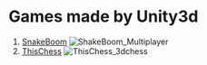 # Games made by Unity3d
1. [SnakeBoom](https://github.com/IdlessChaye/Unity/tree/master/Game/SnakeBoom)
![ShakeBoom_Multiplayer](https://github.com/IdlessChaye/Unity3d/blob/master/Game/SnakeBoom/WhatGameLookLike/7.PNG)
2. [ThisChess](https://github.com/IdlessChaye/Unity/tree/master/Game/ThisChess)
![ThisChess_3dchess](https://github.com/IdlessChaye/Unity3d/blob/master/Game/ThisChess/WhatGameLookLike/4.PNG)
